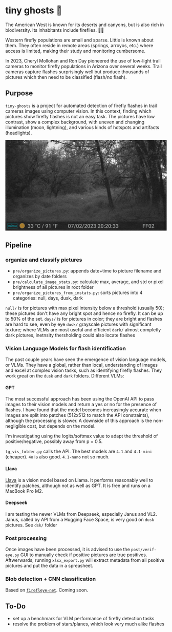 # tiny ghosts :ghost:
The American West is known for its deserts and canyons, but is also rich in biodiversity. 
Its inhabitants include fireflies. :bug::sparkles:

Western firefly populations are small and sparse.
Little is known about them. 
They often reside in remote areas (springs, arroyos, etc.) where access is limited, making their study and monitoring cumbersome.

In 2023, Cheryl Mollohan and Ron Day pioneered the use of low-light trail cameras to monitor firefly populations in Arizona over several weeks. 
Trail cameras capture flashes surprisingly well but produce thousands of pictures which then need to be classified (flash/no flash). 

## Purpose
`tiny-ghosts` is a project for automated detection of firefly flashes in trail cameras images using computer vision.
In this context, finding which pictures show firefly flashes is not an easy task.
The pictures have low contrast, show a complex background, with uneven and changing illumination (moon, lightning), and various kinds of hotspots and artifacts (headlights).

![typical trail camera picture showing two firefly flashes in the center](jpg/flash/DSCF0304.JPG)

## Pipeline

### organize and classify pictures
- `pre/organize_pictures.py`: appends date+time to picture filename and organizes by date folders
- `pre/calculate_image_stats.py`: calculate max, average, and std or pixel brightness of all pictures in root folder
- `pre/organize_pictures_from_imstats.py`: sorts pictures into 4 categories: null, days, dusk, dark

`null/` is for pictures with max pixel intensity below a threshold (usually 50); these pictures don't have any bright spot and hence no firefly. It can be up to 50% of the set. 
`days/` is for pictures in color; they are bright and flashes are hard to see, even by eye
`dusk/` grayscale pictures with significant texture; where VLMs are most useful and efficient
`dark/` almost completly dark pictures, inetnsity thersholding could also locate flashes

### Vision Language Models for flash identification
The past couple years have seen the emergence of vision language models, or VLMs.
They have a global, rather than local, understanding of images and excel at complex vision tasks, such as identifying firefly flashes.
They work great on the `dusk` and `dark` folders.
Different VLMs:

#### GPT
The most successful approach has been using the OpenAI API to pass images to their vision models and return a yes or no for the presence of flashes.
I have found that the model becomes increasingly accurate when images are split into patches (512x512 to match the API constraints), although the processing is slower.
A downside of this approach is the non-negligible cost, but depends on the model.

I'm investigating using the logits/softmax value to adapt the threshold of positive/negative, possibly away from p = 0.5.

`tg_vis_folder.py` calls the API. 
The best models are `4.1` and `4.1-mini` (cheaper). `4o` is also good. `4.1-nano` not so much.

#### Llava
[Llava](https://llava-vl.github.io) is a vision model based on Llama. 
It performs reasonably well to identify patches, although not as well as GPT. 
It is free and runs on a MacBook Pro M2.

#### Deepseek
I am testing the newer VLMs from Deepseek, especially Janus and VL2.
Janus, called by API from a Hugging Face Space, is very good on `dusk` pictures. 
See `dsk/` folder

### Post processing
Once images have been processed, it is advised to use the `post/verif-eye.py` GUI to manually check if positive pictures are true positives.
Aftwerwards, running `xlsx_export.py` will extract metadata from all psoitive pictures and put the data in a spreasheet.

### Blob detection + CNN classification
Based on [`firefleye-net`](https://github.com/rapsar/firefl-eye-net). 
Coming soon.

## To-Do
- set up a benchmark for VLM performance of firefly detection tasks
- resolve the problem of stars/planes, which look very much alike flashes

